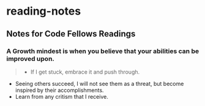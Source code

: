 # reading-notes
## **Notes for Code Fellows Readings**
### A Growth mindest is when you believe that your abilities can be improved upon.
> * If I get stuck, embrace it and push through.
* Seeing others succeed, I will not see them as a threat, but become inspired by their accomplishments.
* Learn from any critism that I receive. 

